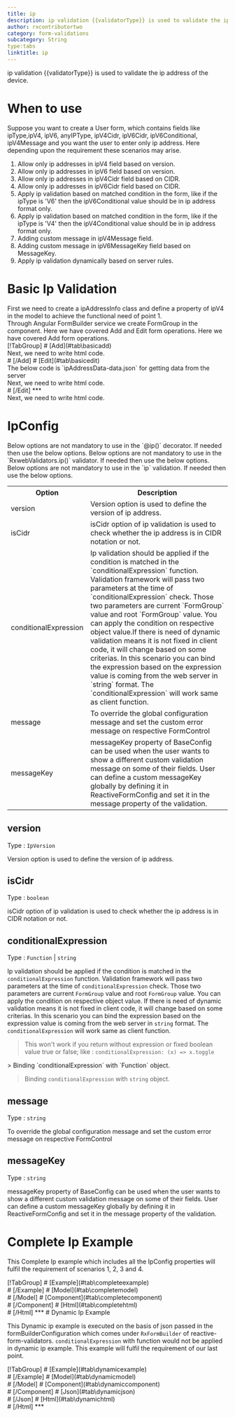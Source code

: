 ```yaml
---
title: ip
description: ip validation {{validatorType}} is used to validate the ip address of the device.
author: rxcontributortwo
category: form-validations
subcategory: String
type:tabs
linktitle: ip
---
```


<div class="title-bar"><p>ip validation {{validatorType}} is used to validate the ip address of the device.</p></div>

# When to use
Suppose you want to create a User form, which contains fields like ipType,ipV4, ipV6, anyIPType, ipV4Cidr, ipV6Cidr, ipV6Conditional, ipV4Message and you want the user to enter only ip address. Here depending upon the requirement these scenarios may arise.

<ol class='showHideElement'>
	<li>Allow only ip addresses in ipV4 field based on version.</li>
    <li>Allow only ip addresses in ipV6 field based on version.</li>
    <li>Allow only ip addresses in ipV4Cidr field based on CIDR.</li>
    <li>Allow only ip addresses in ipV6Cidr field based on CIDR.</li>
	<li>Apply ip validation based on matched condition in the form, like if the ipType is 'V6' then the ipV6Conditional value should be in ip address format only.</li>
		<li>Apply ip validation based on matched condition in the form, like if the ipType is 'V4' then the ipV4Conditional value should be in ip address format only.</li>
	<li>Adding custom message in ipV4Message field.</li>
  <li>Adding custom message in ipV6MessageKey field based on MessageKey.</li>
	<data-scope scope="['decorator','validator']">
		<li>Apply ip validation dynamically based on server rules. </li>
	</data-scope>
</ol>

# Basic Ip Validation

<data-scope scope="['decorator','template-driven-directives','template-driven-decorators']">
First we need to create a ipAddressInfo class and define a property of ipV4 in the model to achieve the functional need of point 1.
<div component="app-code" key="ip-add-model"></div> 
</data-scope>
Through Angular FormBuilder service we create FormGroup in the component.
<data-scope scope="['decorator']">
Here we have covered Add and Edit form operations. 
</data-scope>

<data-scope scope="['validator','template-driven-directives','template-driven-decorators']">
Here we have covered Add form operations. 
</data-scope>


<data-scope scope="['decorator']">
<div component="app-tabs" key="basic-operations"></div>
[!TabGroup]
# [Add](#tab\basicadd)
<div component="app-code" key="ip-add-component"></div> 
Next, we need to write html code.
<div component="app-code" key="ip-add-html"></div> 
<div component="app-example-runner" ref-component="app-ip-add"></div>
# [/Add]
# [Edit](#tab\basicedit)
<div component="app-code" key="ip-edit-component"></div> 
The below code is `ipAddressData-data.json` for getting data from the server
<div component="app-code" key="ip-edit-json"></div> 
Next, we need to write html code.
<div component="app-code" key="ip-edit-html"></div> 
<div component="app-example-runner" ref-component="app-ip-edit"></div>
# [/Edit]
***
</data-scope>

<data-scope scope="['validator','template-driven-directives','template-driven-decorators']">
<div component="app-code" key="ip-add-component"></div> 
Next, we need to write html code.
<div component="app-code" key="ip-add-html"></div> 
<div component="app-example-runner" ref-component="app-ip-add"></div>
</data-scope>

# IpConfig
<data-scope scope="['decorator']">
Below options are not mandatory to use in the `@ip()` decorator. If needed then use the below options.
</data-scope>
<data-scope scope="['validator']">
Below options are not mandatory to use in the `RxwebValidators.ip()` validator. If needed then use the below options.
</data-scope>
<data-scope scope="['template-driven-directives','template-driven-decorators']">
Below options are not mandatory to use in the `ip` validation. If needed then use the below options.
</data-scope>

<table class="table table-bordered table-striped showHideElement">
<tr><th>Option</th><th>Description</th></tr>
<tr><td><a (click)='scrollTo("#version")' title="version">version</a></td><td>Version option is used to define the version of ip address.</td></tr>
<tr><td><a (click)='scrollTo("#isCidr")' title="isCidr">isCidr</a></td><td>isCidr option of ip validation is used to check whether the ip address is in CIDR notation or not.</td></tr>
<tr><td><a (click)='scrollTo("#conditionalExpression")' title="conditionalExpression">conditionalExpression</a></td><td>Ip validation should be applied if the condition is matched in the `conditionalExpression` function. Validation framework will pass two parameters at the time of `conditionalExpression` check. Those two parameters are current `FormGroup` value and root `FormGroup` value. You can apply the condition on respective object value.If there is need of dynamic validation means it is not fixed in client code, it will change based on some criterias. In this scenario you can bind the expression based on the expression value is coming from the web server in `string` format. The `conditionalExpression` will work same as client function.</td></tr>
<tr><td><a (click)='scrollTo("#message")' title="message">message</a></td><td>To override the global configuration message and set the custom error message on respective FormControl</td></tr>
<tr><td><a (click)='scrollTo("#messageKey")' title="messageKey">messageKey</a></td><td>messageKey property of BaseConfig can be used when the user wants to show a different custom validation message on some of their fields. User can define a custom messageKey globally by defining it in ReactiveFormConfig and set it in the message property of the validation.</td></tr>
</table>

## version
Type : `IpVersion`

Version option is used to define the version of ip address.

<div component="app-code" key="ip-versionExample-model"></div> 
<div component="app-example-runner" ref-component="app-ip-version" title="ip {{validatorType}} with version" key="version"></div>

## isCidr
Type : `boolean`

isCidr option of ip validation is used to check whether the ip address is in CIDR notation or not.

<div component="app-code" key="ip-isCidrExample-model"></div> 
<div component="app-example-runner" ref-component="app-ip-isCidr" title="ip {{validatorType}} with isCidr" key="isCidr"></div>

## conditionalExpression 
Type :  `Function`  |  `string` 

Ip validation should be applied if the condition is matched in the `conditionalExpression` function. Validation framework will pass two parameters at the time of `conditionalExpression` check. Those two parameters are current `FormGroup` value and root `FormGroup` value. You can apply the condition on respective object value.
If there is need of dynamic validation means it is not fixed in client code, it will change based on some criterias. In this scenario you can bind the expression based on the expression value is coming from the web server in `string` format. The `conditionalExpression` will work same as client function.

> This won't work if you return without expression or fixed boolean value true or false; like : `conditionalExpression: (x) => x.toggle`

<data-scope scope="['validator','decorator']">
> Binding `conditionalExpression` with `Function` object.
<div component="app-code" key="ip-conditionalExpressionExampleFunction-model"></div> 
</data-scope>

> Binding `conditionalExpression` with `string` object.
<div component="app-code" key="ip-conditionalExpressionExampleString-model"></div> 

<div component="app-example-runner" ref-component="app-ip-conditionalExpression" title="ip {{validatorType}} with conditionalExpression" key="conditionalExpression"></div>

## message 
Type :  `string` 

To override the global configuration message and set the custom error message on respective FormControl

<div component="app-code" key="ip-messageExample-model"></div> 
<div component="app-example-runner" ref-component="app-ip-message" title="ip {{validatorType}} with message" key="message"></div>

## messageKey
Type : `string`

messageKey property of BaseConfig can be used when the user wants to show a different custom validation message on some of their fields. User can define a custom messageKey globally by defining it in ReactiveFormConfig and set it in the message property of the validation.

<div component="app-code" key="ip-messageKeyExample-model"></div> 
<div component="app-example-runner" ref-component="app-ip-messageKey" title="ip {{validatorType}} with messageKey" key="messageKey"></div>

# Complete Ip Example

This Complete Ip example which includes all the IpConfig properties will fulfil the requirement of scenarios 1, 2, 3 and 4.

<div component="app-tabs" key="complete"></div>
[!TabGroup]
# [Example](#tab\completeexample)
<div component="app-example-runner" ref-component="app-ip-complete"></div>
# [/Example]
<data-scope scope="['decorator','template-driven-directives','template-driven-decorators']">
# [Model](#tab\completemodel)
<div component="app-code" key="ip-complete-model"></div> 
# [/Model]
</data-scope>
# [Component](#tab\completecomponent)
<div component="app-code" key="ip-complete-component"></div> 
# [/Component]
# [Html](#tab\completehtml)
<div component="app-code" key="ip-complete-html"></div> 
# [/Html]
***

<data-scope scope="['decorator','validator']">
# Dynamic Ip Example

This Dynamic ip example is executed on the basis of json passed in the formBuilderConfiguration which comes under `RxFormBuilder` of reactive-form-validators. `conditionalExpression` with function would not be applied in dynamic ip example. This example will fulfil the requirement of our last point.

<div component="app-tabs" key="dynamic"></div>
[!TabGroup]
# [Example](#tab\dynamicexample)
<div component="app-example-runner" ref-component="app-ip-dynamic"></div>
# [/Example]
<data-scope scope="['decorator']">
# [Model](#tab\dynamicmodel)
<div component="app-code" key="ip-dynamic-model"></div>
# [/Model]
</data-scope>
# [Component](#tab\dynamiccomponent)
<div component="app-code" key="ip-dynamic-component"></div>
# [/Component]
# [Json](#tab\dynamicjson)
<div component="app-code" key="ip-dynamic-json"></div>
# [/Json]
# [Html](#tab\dynamichtml)
<div component="app-code" key="ip-dynamic-html"></div> 
# [/Html]
***
</data-scope>
